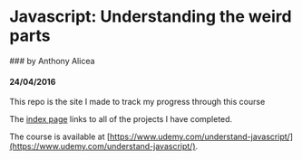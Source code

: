 # Javascript: Understanding the weird parts
### by Anthony Alicea

#### 24/04/2016

This repo is the site I made to track my progress through this course

The [index page](http://www.willbatey.co.uk/js_weird_parts/index.html) links to all of the projects I have completed.

The course is available at [https://www.udemy.com/understand-javascript/](https://www.udemy.com/understand-javascript/).

